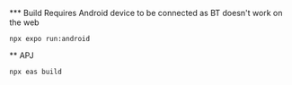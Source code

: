 *** Build
Requires Android device to be connected as BT doesn't work on the web
```
npx expo run:android
```
** APJ
```
npx eas build
```